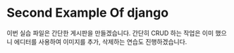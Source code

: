 # Second Example Of django

이번 실습 파일은 간단한 게시판을 만들겠습니다. 간단히 CRUD 하는 작업은 이미 했으니 에디터를 사용하여 이미지를 추가, 삭제하는 연습도 진행하겠습니다.